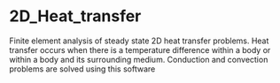 # 2D_Heat_transfer
Finite element analysis of steady state 2D heat transfer problems. Heat transfer occurs when there is a temperature difference within a body or within a body and its surrounding medium. Conduction and convection problems are solved using this software

